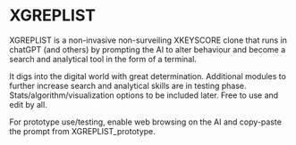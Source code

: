# XGREPLIST
XGREPLIST is a non-invasive non-surveiling XKEYSCORE clone that runs in chatGPT (and others) by prompting the AI to alter behaviour and become a search and analytical tool in the form of a terminal. 

It digs into the digital world with great determination. Additional modules to further increase search and analytical skills are in testing phase. Stats/algorithm/visualization options to be included later. Free to use and edit by all.

For prototype use/testing, enable web browsing on the AI and copy-paste the prompt from XGREPLIST_prototype.
